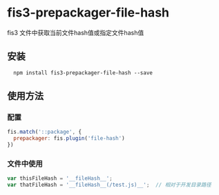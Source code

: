 fis3-prepackager-file-hash
=====================

fis3 文件中获取当前文件hash值或指定文件hash值

## 安装

```html
  npm install fis3-prepackager-file-hash --save
```

## 使用方法

### 配置

```js
fis.match('::package', {
  prepackager: fis.plugin('file-hash')
})
```

### 文件中使用

```js
var thisFileHash = '__fileHash__';
var thatFileHash = '__fileHash__(/test.js)__';  // 相对于开发目录路径
```



